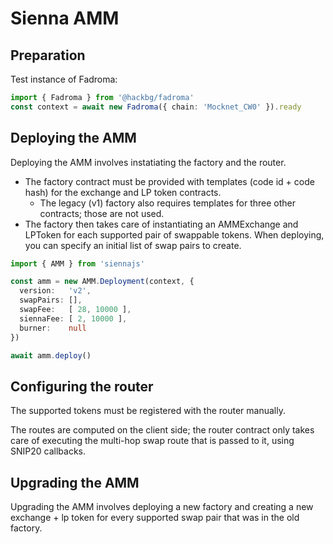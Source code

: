 # Sienna AMM

## Preparation

Test instance of Fadroma:

```typescript
import { Fadroma } from '@hackbg/fadroma'
const context = await new Fadroma({ chain: 'Mocknet_CW0' }).ready
```

## Deploying the AMM

Deploying the AMM involves instatiating the factory and the router.
* The factory contract must be provided with templates (code id + code hash)
  for the exchange and LP token contracts.
  * The legacy (v1) factory also requires templates for three other contracts;
    those are not used.
* The factory then takes care of instantiating an AMMExchange and LPToken for each
  supported pair of swappable tokens. When deploying, you can specify an initial
  list of swap pairs to create.

```typescript
import { AMM } from 'siennajs'

const amm = new AMM.Deployment(context, {
  version:   'v2',
  swapPairs: [],
  swapFee:   [ 28, 10000 ],
  siennaFee: [ 2, 10000 ],
  burner:    null
})

await amm.deploy()
```

## Configuring the router

The supported tokens must be registered with the router manually.

The routes are computed on the client side; the router contract only
takes care of executing the multi-hop swap route that is passed to it,
using SNIP20 callbacks.

## Upgrading the AMM

Upgrading the AMM involves deploying a new factory and creating a new
exchange + lp token for every supported swap pair that was in the old factory.

